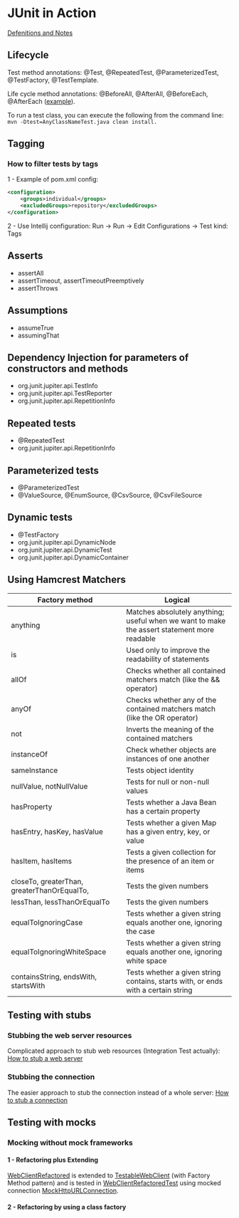 JUnit in Action
===============

[Defenitions and Notes](notes.md)

Lifecycle
---------

Test method annotations: @Test, @RepeatedTest, @ParameterizedTest, @TestFactory, @TestTemplate.

Life cycle method annotations: @BeforeAll, @AfterAll, @BeforeEach, @AfterEach 
([example](src/test/java/learn/junitia/ch02core/lifecycle/SystemUnderTestTest.java)).

To run a test class, you can execute the following from the command line:
`mvn -Dtest=AnyClassNameTest.java clean install.`

Tagging
-------

### How to filter tests by tags
1 - Example of pom.xml config:
```XML
<configuration>
    <groups>individual</groups>
    <excludedGroups>repository</excludedGroups>
</configuration>
```
2 - Use Intellij configuration: Run -> Run -> Edit Configurations -> Test kind: Tags

Asserts
-------
* assertAll
* assertTimeout, assertTimeoutPreemptively
* assertThrows

Assumptions
-----------
* assumeTrue
* assumingThat

Dependency Injection for parameters of constructors and methods
---------------------------------------------------------------
* org.junit.jupiter.api.TestInfo
* org.junit.jupiter.api.TestReporter
* org.junit.jupiter.api.RepetitionInfo

Repeated tests
--------------
* @RepeatedTest
* org.junit.jupiter.api.RepetitionInfo

Parameterized tests
-------------------
* @ParameterizedTest
* @ValueSource, @EnumSource, @CsvSource, @CsvFileSource

Dynamic tests
-------------
* @TestFactory
* org.junit.jupiter.api.DynamicNode
* org.junit.jupiter.api.DynamicTest
* org.junit.jupiter.api.DynamicContainer

Using Hamcrest Matchers
-----------------------

Factory method  | Logical
----------------|--------
anything        | Matches absolutely anything; useful when we want to make the assert statement more readable
is              | Used only to improve the readability of statements
allOf           | Checks whether all contained matchers match (like the && operator)
anyOf           | Checks whether any of the contained matchers match (like the OR operator)
not             | Inverts the meaning of the contained matchers
instanceOf      | Check whether objects are instances of one another
sameInstance    | Tests object identity
nullValue, notNullValue | Tests for null or non-null values
hasProperty     | Tests whether a Java Bean has a certain property
hasEntry, hasKey, hasValue  | Tests whether a given Map has a given entry, key, or value
hasItem, hasItems           | Tests a given collection for the presence of an item or items
closeTo, greaterThan, greaterThanOrEqualTo, | Tests the given numbers
lessThan, lessThanOrEqualTo | Tests the given numbers
equalToIgnoringCase         | Tests whether a given string equals another one, ignoring the case
equalToIgnoringWhiteSpace   | Tests whether a given string equals another one, ignoring white space
containsString, endsWith, startsWith    | Tests whether a given string contains, starts with, or ends with a certain string

Testing with stubs
------------------

### Stubbing the web server resources

Complicated approach to stub web resources (Integration Test actually):
[How to stub a web server](src/test/java/learn/junitia/ch07stubs/StubbingHttpServerWebClientTest.java)

### Stubbing the connection

The easier approach to stub the connection instead of a whole server:
[How to stub a connection](src/test/java/learn/junitia/ch07stubs/StubbingConnectionWebClientTest.java)


Testing with mocks
------------------

### Mocking without mock frameworks

#### 1 - Refactoring plus Extending
[WebClientRefactored](src/main/java/learn/junitia/ch08mocks/web/WebClientRefactored.java) is extended to
[TestableWebClient](src/test/java/learn/junitia/ch08mocks/web/TestableWebClient.java) (with Factory Method pattern)
and is tested in [WebClientRefactoredTest](src/test/java/learn/junitia/ch08mocks/web/WebClientRefactoredTest.java)
using mocked connection [MockHttpURLConnection](src/test/java/learn/junitia/ch08mocks/web/MockHttpURLConnection.java).

#### 2 - Refactoring by using a class factory
